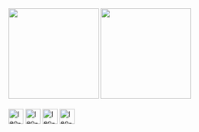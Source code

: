 
<div>
  <img height="180em" src="https://github-readme-stats.vercel.app/api?username=leorufinx&show_icons=true&theme=dracula&include_all_commits=true"&count_private=true"/>
<img height="180em" src="https://github-readme-stats.vercel.app/api/top-langs/?username=leorufinx&layout=compact&langs_count=16&theme=dracula"/>
</div>

<div style="display: inline_block"><br>
  <img align="center" alt="leo-html " height="30" widht="40" src="https://cdn.jsdelivr.net/gh/devicons/devicon/icons/html5/html5-original.svg">
  <img align="center" alt="leo-css " height="30" widht="40" src="https://cdn.jsdelivr.net/gh/devicons/devicon/icons/css3/css3-original.svg">
  <img align="center" alt="leo-javascript " height="30" widht="40" src="https://cdn.jsdelivr.net/gh/devicons/devicon/icons/javascript/javascript-original.svg">
  <img align="center" alt="leo-java " height="30" widht="40" src="https://cdn.jsdelivr.net/gh/devicons/devicon/icons/java/java-original.svg">
</div>

